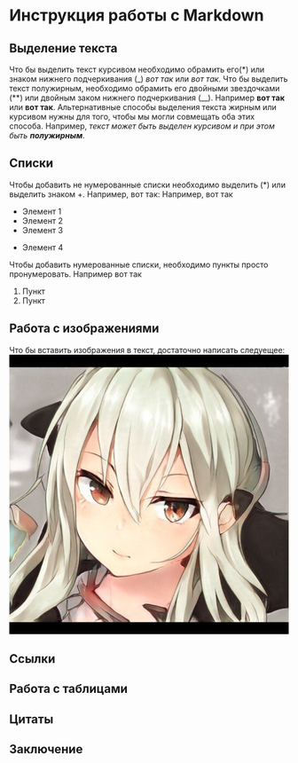 # Инструкция работы с Markdown
## Выделение текста
Что бы выделить текст курсивом необходимо обрамить его(*) или знаком нижнего подчеркивания (_) *вот так* или _вот так_.
Что бы выделить текст полужирным, необходимо обрамить его двойными звездочками (**) или двойным заком нижнего подчеркивания (__). Например **вот так** или __вот так__.
Альтернативные способы выделения текста жирным или курсивом нужны для того, чтобы мы могли совмещать оба этих способа. Например, _текст может быть выделен курсивом и при этом быть **полужирным**_.
## Списки
Чтобы добавить не нумерованные списки необходимо выделить (*) или выделить знаком +. Например, вот так:
Например, вот так
* Элемент 1
* Элемент 2
* Элемент 3
+ Элемент 4

Чтобы добавить нумерованные списки, необходимо пункты просто пронумеровать.
Например вот так 
 1. Пункт
 2. Пункт


## Работа с изображениями
Что бы вставить изображения в текст, достаточно написать следуещее: ![Привет это я](0f50a939e4ea4912b8a979ae.jpeg)
## Ссылки
## Работа с таблицами
## Цитаты
## Заключение
